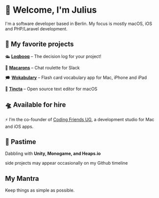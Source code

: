 # 🍄 Welcome, I'm Julius

I'm a software developer based in Berlin. My focus is mostly macOS, iOS and PHP/Laravel development. 

## 🚀 My favorite projects

🛳 __[Loqbooq](https://loqbooq.app)__ – The decision log for your project!

🧁 __[Macarons](https://macarons-roulette.app)__ – Chat roulette for Slack

🗯 __[Wokabulary](https://wokabulary.com/)__ – Flash card vocabulary app for Mac, iPhone and iPad

🐙 __[Tincta](https://codingfriends.github.io/Tincta)__ – Open source text editor for macOS


## 🛸 Available for hire

⚡ I’m the co-founder of [Coding Friends UG](https://coding-friends.com), a development studio for Mac and iOS apps.


## 👾 Pastime

Dabbling with __Unity, Monogame, and Heaps.io__

side projects may appear occasionally on my Github timeline


## My Mantra

Keep things as simple as possible.



<!--
**jpeinelt/jpeinelt** is a ✨ _special_ ✨ repository because its `README.md` (this file) appears on your GitHub profile.

Here are some ideas to get you started:

- 🔭 I’m currently working on ...
- 🌱 I’m currently learning ...
- 👯 I’m looking to collaborate on ...
- 🤔 I’m looking for help with ...
- 💬 Ask me about ...
- 📫 How to reach me: ...
- 😄 Pronouns: ...
- ⚡ Fun fact: ...
-->
